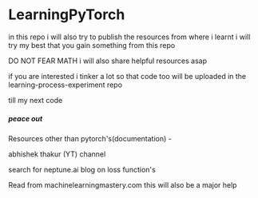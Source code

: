# LearningPyTorch
in this repo i will also try to publish the resources from where i learnt 
i will try my best that you gain something from this repo

DO NOT FEAR MATH 
i will also share helpful resources asap 

if you are interested
i tinker a lot so that code too will be uploaded in the learning-process-experiment repo 

till my next code 
#####  peace out

Resources other than pytorch's(documentation) -

abhishek thakur (YT) channel

search for neptune.ai blog on loss function's 

Read from machinelearningmastery.com this will also be a major help 
